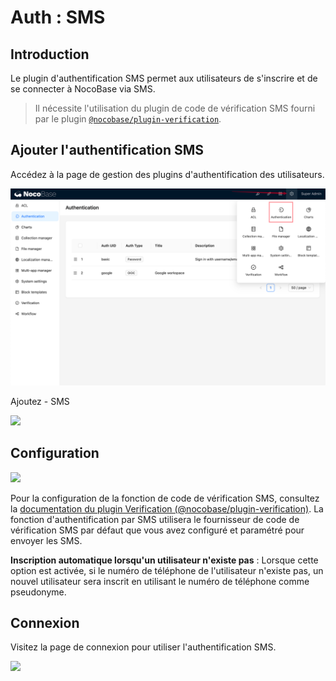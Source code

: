 # Auth : SMS

## Introduction

Le plugin d'authentification SMS permet aux utilisateurs de s'inscrire et de se connecter à NocoBase via SMS.

> Il nécessite l'utilisation du plugin de code de vérification SMS fourni par le plugin [`@nocobase/plugin-verification`](../verification/).

## Ajouter l'authentification SMS

Accédez à la page de gestion des plugins d'authentification des utilisateurs.

![](../auth-oidc/static/2023-12-03-18-19-33.png)

Ajoutez - SMS

![](https://static-docs.nocobase.com/29c8916492fd5e1564a872b31ad3ac0d.png)

## Configuration

![](https://static-docs.nocobase.com/a4d35ec63ba22ae2ea9e3e8e1cbb783d.png)

Pour la configuration de la fonction de code de vérification SMS, consultez la [documentation du plugin Verification (@nocobase/plugin-verification)](../verification/index.md). La fonction d'authentification par SMS utilisera le fournisseur de code de vérification SMS par défaut que vous avez configuré et paramétré pour envoyer les SMS.

**Inscription automatique lorsqu'un utilisateur n'existe pas** : Lorsque cette option est activée, si le numéro de téléphone de l'utilisateur n'existe pas, un nouvel utilisateur sera inscrit en utilisant le numéro de téléphone comme pseudonyme.

## Connexion

Visitez la page de connexion pour utiliser l'authentification SMS.

![](https://static-docs.nocobase.com/8d630739201bc27d8b0de076ab4f75e2.png)
